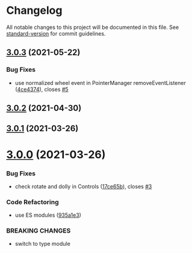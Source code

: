 # Changelog

All notable changes to this project will be documented in this file. See [standard-version](https://github.com/conventional-changelog/standard-version) for commit guidelines.

## [3.0.3](https://github.com/dmnsgn/cameras/compare/v3.0.2...v3.0.3) (2021-05-22)


### Bug Fixes

* use normalized wheel event in PointerManager removeEventListener ([4ce4374](https://github.com/dmnsgn/cameras/commit/4ce43742a1e5556679671519de1b6f9f7a97679c)), closes [#5](https://github.com/dmnsgn/cameras/issues/5)



## [3.0.2](https://github.com/dmnsgn/cameras/compare/v3.0.1...v3.0.2) (2021-04-30)



## [3.0.1](https://github.com/dmnsgn/cameras/compare/v3.0.0...v3.0.1) (2021-03-26)



# [3.0.0](https://github.com/dmnsgn/cameras/compare/v2.0.0...v3.0.0) (2021-03-26)


### Bug Fixes

* check rotate and dolly in Controls ([17ce65b](https://github.com/dmnsgn/cameras/commit/17ce65bf3ccf0ccf1b9f092415f77d0f5045639f)), closes [#3](https://github.com/dmnsgn/cameras/issues/3)


### Code Refactoring

* use ES modules ([935a1e3](https://github.com/dmnsgn/cameras/commit/935a1e31cde132d7729d2e88a865aa8356f5c646))


### BREAKING CHANGES

* switch to type module
